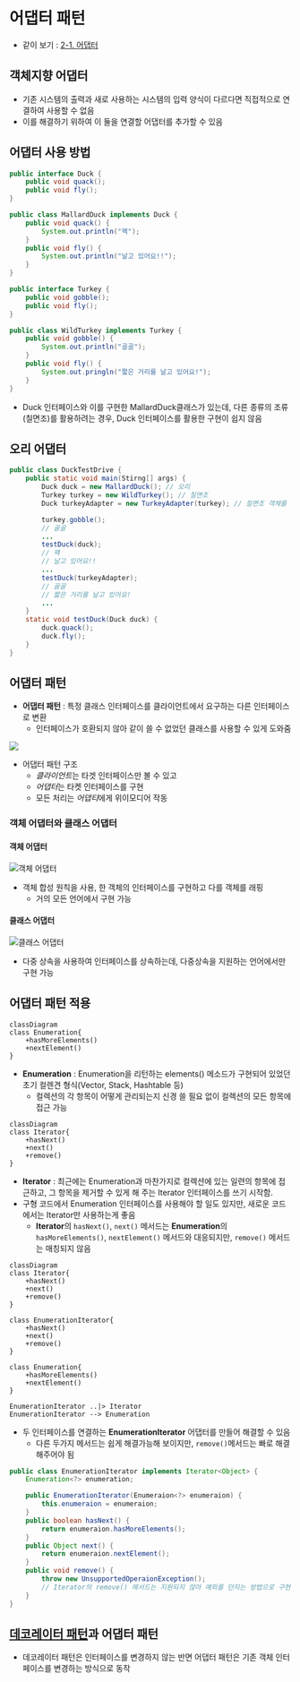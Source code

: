 # 어댑터 패턴
- 같이 보기 : [2-1. 어댑터](../디자인%20패턴에%20뛰어들기/2.%20구조%20패턴/2-1.%20어댑터.md)

## 객체지향 어댑터
- 기존 시스템의 출력과 새로 사용하는 시스템의 입력 양식이 다르다면 직접적으로 연결하여 사용할 수 없음
- 이를 해결하기 위하여 이 둘을 연결할 어댑터를 추가할 수 있음

## 어댑터 사용 방법
```Java
public interface Duck {
	public void quack();
	public void fly();
}

public class MallardDuck implements Duck {
	public void quack() {
		System.out.println("꽥");
	}
	public void fly() {
		System.out.println("날고 있어요!!");
	}
}

public interface Turkey {
	public void gobble();
	public void fly();
}

public class WildTurkey implements Turkey {
	public void gobble() {
		System.out.println("골골");
	}
	public void fly() {
		System.out.pringln("짧은 거리를 날고 있어요!");
	}
}
```
- Duck 인터페이스와 이를 구현한 MallardDuck클래스가 있는데, 다른 종류의 조류(칠면조)를 활용하려는 경우, Duck 인터페이스를 활용한 구현이 쉽지 않음

## 오리 어댑터
```Java
public class DuckTestDrive {
	public static void main(Stirng[] args) {
		Duck duck = new MallardDuck(); // 오리
		Turkey turkey = new WildTurkey(); // 칠면조
		Duck turkeyAdapter = new TurkeyAdapter(turkey); // 칠면조 객체를 어댑터로 감싸서 오리 객체처럼 보이게 함

		turkey.gobble();
		// 골골
		...
		testDuck(duck); 
		// 꽥
		// 날고 있어요!!
		...
		testDuck(turkeyAdapter);
		// 골골
		// 짧은 거리를 날고 있어요!
		...
	}
	static void testDuck(Duck duck) {
		duck.quack();
		duck.fly();
	}
}
```

## 어댑터 패턴
- **어댑터 패턴** : 특정 클래스 인터페이스를 클라이언트에서 요구하는 다른 인터페이스로 변환
	- 인터페이스가 호환되지 않아 같이 쓸 수 없었던 클래스를 사용할 수 있게 도와줌

![](https://johngrib.github.io/wiki/pattern/adapter/adapter-head-first-281.svg)
- 어댑터 패턴 구조
	- *클라이언트*는 타겟 인터페이스만 볼 수 있고
	- *어댑터*는 타켓 인터페이스를 구현
	- 모든 처리는 *어댑티*에게 위이모디어 작동

### 객체 어댑터와 클래스 어댑터
#### 객체 어댑터
![객체 어댑터](https://refactoring.guru/images/patterns/diagrams/adapter/structure-object-adapter.png?id=33dffbe3aece294162440c7ddd3d5d4f)
- 객체 합성 원칙을 사용, 한 객체의 인터페이스를 구현하고 다를 객체를 래핑
	- 거의 모든 언어에서 구현 가능

#### 클래스 어댑터
![클래스 어댑터](https://refactoring.guru/images/patterns/diagrams/adapter/structure-class-adapter.png?id=e1c60240508146ed3b98ac562cc8e510)
- 다중 상속을 사용하여 인터페이스를 상속하는데, 다중상속을 지원하는 언어에서만 구현 가능

## 어댑터 패턴 적용
```mermaid
classDiagram
class Enumeration{
	+hasMoreElements()
	+nextElement()
}
```
- **Enumeration** : Enumeration을 리턴하는 elements() 메소드가 구현되어 있었던 초기 컬렌견 형식(Vector, Stack, Hashtable 등)
	- 컬렉션의 각 항목이 어떻게 관리되는지 신경 쓸 필요 없이 컬렉션의 모든 항목에 접근 가능

```mermaid
classDiagram
class Iterator{
	+hasNext()
	+next()
	+remove()
}
```
- **Iterator** : 최근에는 Enumeration과 마찬가지로 컬렉션에 있는 일련의 항목에 접근하고, 그 항목을 제거할 수 있게 해 주는 Iterator 인터페이스를 쓰기 시작함.
- 구형 코드에서 Enumeration 인터페이스를 사용해야 할 일도 있지만, 새로운 코드에서는 Iterator만 사용하는게 좋음
	- **Iterator**의 `hasNext()`, `next()` 메서드는 **Enumeration**의 `hasMoreElements()`, `nextElement()` 메서드와 대응되지만, `remove()` 메서드는 매칭되지 않음

```mermaid
classDiagram
class Iterator{
	+hasNext()
	+next()
	+remove()
}

class EnumerationIterator{
	+hasNext()
	+next()
	+remove()
}

class Enumeration{
	+hasMoreElements()
	+nextElement()
}

EnumerationIterator ..|> Iterator
EnumerationIterator --> Enumeration
```
- 두 인터페이스를 연결하는 **EnumerationIterator** 어댑터를 만들어 해결할 수 있음
	- 다른 두가지 메서드는 쉽게 해결가능해 보이지만, `remove()`메서드는 빠로 해결해주어야 됨

```Java
public class EnumerationIterator implements Iterator<Object> {
	Enumeration<?> enumeration;

	public EnumerationIterator(Enumeraion<?> enumeraion) {
		this.enumeraion = enumeraion;
	}
	public boolean hasNext() {
		return enumeraion.hasMoreElements();
	}
	public Object next() {
		return enumeraion.nextElement();
	}
	public void remove() {
		throw new UnsupportedOperaionException();
		// Iterator의 remove() 메서드는 지원되지 않아 예외를 던지는 방법으로 구현
	}
}
```

## [데코레이터 패턴](Chapter03.%20데코레이터%20패턴.md)과 어댑터 패턴
- 데코레이터 패턴은 인터페이스를 변경하지 않는 반면 어댑터 패턴은 기존 객체 인터페이스를 변경하는 방식으로 동작
